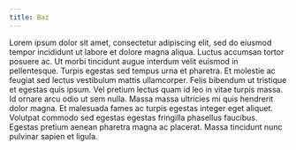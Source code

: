 ```yaml
---
title: Baz
---
```


Lorem ipsum dolor sit amet, consectetur adipiscing elit, sed do eiusmod tempor incididunt ut labore et dolore magna aliqua. Luctus accumsan tortor posuere ac. Ut morbi tincidunt augue interdum velit euismod in pellentesque. Turpis egestas sed tempus urna et pharetra. Et molestie ac feugiat sed lectus vestibulum mattis ullamcorper. Felis bibendum ut tristique et egestas quis ipsum. Vel pretium lectus quam id leo in vitae turpis massa. Id ornare arcu odio ut sem nulla. Massa massa ultricies mi quis hendrerit dolor magna. Et malesuada fames ac turpis egestas integer eget aliquet. Volutpat commodo sed egestas egestas fringilla phasellus faucibus. Egestas pretium aenean pharetra magna ac placerat. Massa tincidunt nunc pulvinar sapien et ligula.
